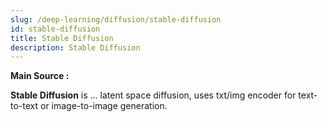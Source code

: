 ```yaml
---
slug: /deep-learning/diffusion/stable-diffusion
id: stable-diffusion
title: Stable Diffusion
description: Stable Diffusion
---
```


**Main Source :**

**Stable Diffusion** is ...
latent space diffusion, uses txt/img encoder for text-to-text or image-to-image generation.
